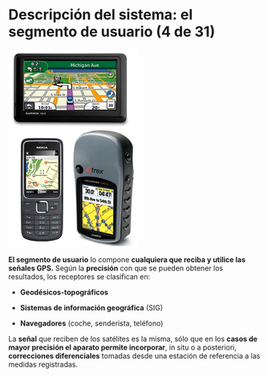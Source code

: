 # Descripción del sistema: el segmento de usuario (4 de 31)

![GPS_navegador](img/GPS_navegador.png)

**El segmento de usuario** lo compone **cualquiera que reciba y utilice las señales GPS.** Según la **precisión** con que se pueden obtener los resultados, los receptores se clasifican en: 

*   **Geodésicos-topográficos**  
    
*   **Sistemas de información geográfica** (SIG)  
    
*   **Navegadores** (coche, senderista, teléfono)  
    

La **señal** que reciben de los satélites es la misma, sólo que en los **casos de mayor precisión el aparato permite incorporar**, in situ o a posteriori, **correcciones diferenciales** tomadas desde una estación de referencia a las medidas registradas.  
